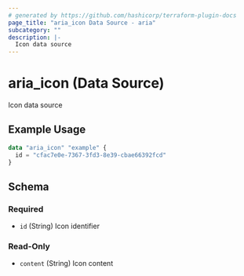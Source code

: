 ```yaml
---
# generated by https://github.com/hashicorp/terraform-plugin-docs
page_title: "aria_icon Data Source - aria"
subcategory: ""
description: |-
  Icon data source
---
```


# aria_icon (Data Source)

Icon data source

## Example Usage

```terraform
data "aria_icon" "example" {
  id = "cfac7e0e-7367-3fd3-8e39-cbae66392fcd"
}
```

<!-- schema generated by tfplugindocs -->
## Schema

### Required

- `id` (String) Icon identifier

### Read-Only

- `content` (String) Icon content
